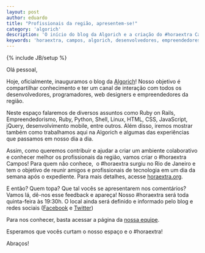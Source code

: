 ```yaml
---
layout: post
author: eduardo
title: "Profissionais da região, apresentem-se!"
category: 'algorich'
description: 'O início do blog da Algorich e a criação do #horaextra Campos.'
keywords: 'horaextra, campos, algorich, desenvolvedores, empreendedores, web design, blog'
---
```

{% include JB/setup %}

Olá pessoal,

Hoje, oficialmente, inauguramos o blog da <a title="Algorich" href="http://algorich.com.br" target="_blank">Algorich</a>! Nosso objetivo é compartilhar conhecimento e ter um canal de interação com todos os desenvolvedores, programadores, web designers e empreendedores da região.

Neste espaço falaremos de diversos assuntos como Ruby on Rails, Empreendedorismo, Ruby, Python, Shell, Linux, HTML, CSS, JavaScript, jQuery, desenvolvimento mobile, entre outros. Além disso, iremos mostrar também como trabalhamos aqui na Algorich e algumas das experiências que passamos em nosso dia a dia.

Assim, como queremos contribuir e ajudar a criar um ambiente colaborativo e conhecer melhor os profissionais da região, vamos criar o #horaextra Campos! Para quem não conhece,  o #horaextra surgiu no Rio de Janeiro e tem o objetivo de reunir amigos e profissionais de tecnologia em um dia da semana após o expediente. Para mais detalhes, acesse <a title="#horaextra" href="http://horaextra.org" target="_blank">horaextra.org</a>.

E então? Quem topa? Que tal vocês se apresentarem nos comentários? Vamos lá, dê-nos esse feedback e apareça! Nosso #horaextra será toda quinta-feira às 19:30h. O local ainda será definido e informado pelo blog e redes sociais (<a title="Algorich" href="http://www.facebook.com/algorich" target="_blank">Facebook</a> e <a title="Algorich" href="http://twiter.com/algorich" target="_blank">Twitter</a>)

Para nos conhecer, basta acessar a página da <a title="Nossa equipe" href="http://algorich.com.br/team?locale=p" target="_blank">nossa equipe</a>.

Esperamos que vocês curtam o nosso espaço e o #horaextra!

Abraços!